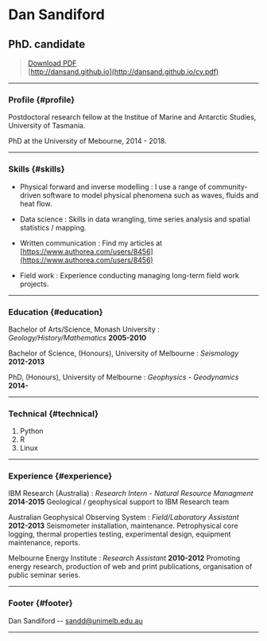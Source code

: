 # Dan Sandiford
## PhD. candidate

> [Download PDF](cv.pdf)  
> [http://dansand.github.io](http://dansand.github.io/cv.pdf)

------

### Profile {#profile}

Postdoctoral research fellow at the Institue of Marine and Antarctic Studies, University of Tasmania. 

PhD at the University of Mebourne, 2014 - 2018.

------

### Skills {#skills}

* Physical forward and inverse modelling
  : I use a range of community-driven software to model physical phenomena such as waves, fluids and heat flow.

* Data science
  : Skills in data wrangling, time series analysis and spatial statistics / mapping.

* Written communication
  : Find my articles at [https://www.authorea.com/users/8456](https://www.authorea.com/users/8456)

* Field work
  : Experience conducting managing long-term field work projects.

-------

### Education {#education}

Bachelor of Arts/Science, Monash University
: *Geology/History/Mathematics*
  __2005-2010__

Bachelor of Science, (Honours), University of Melbourne
: *Seismology*
  __2012-2013__

PhD, (Honours), University of Melbourne
: *Geophysics - Geodynamics*
  __2014-__

-------

### Technical {#technical}

1. Python
1. R
1. Linux

------

### Experience {#experience}

IBM Research (Australia)
: *Research Intern - Natural Resource Managment*
  __2014-2015__
Geological / geophysical support to IBM Research team

Australian Geophysical Observing System
: *Field/Laboratory Assistant*
  __2012-2013__
Seismometer installation, maintenance. Petrophysical core logging, thermal properties testing, experimental design, equipment maintenance, reports.

Melbourne Energy Institute
: *Research Assistant*
  __2010-2012__
Promoting energy research, production of web and print publications, organisation of public seminar series.

------

### Footer {#footer}

Dan Sandiford -- [sandd@unimelb.edu.au](sandd@unimelb.edu.au)

------
